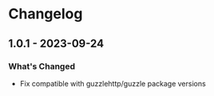 # Changelog

## 1.0.1 - 2023-09-24

### What's Changed

- Fix compatible with guzzlehttp/guzzle package versions